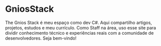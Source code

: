 # GniosStack
The Gnios Stack é meu espaço como dev C#. Aqui compartilho artigos, projetos, estudos e meu currículo. Como Staff na área, uso esse site para dividir conhecimento técnico e experiências reais com a comunidade de desenvolvedores. Seja bem-vindo!
